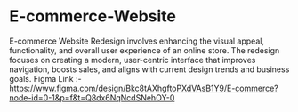 # E-commerce-Website
 E-commerce Website Redesign involves enhancing the visual appeal, functionality, and overall user experience of an online store. The redesign focuses on creating a modern, user-centric interface that improves navigation, boosts sales, and aligns with current design trends and business goals.
Figma Link :- https://www.figma.com/design/Bkc8tAXhgftoPXdVAsB1Y9/E-commerce?node-id=0-1&p=f&t=Q8dx6NqNcdSNehOY-0
